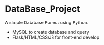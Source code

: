 # DataBase_Project

A simple Database Porject using Python.
- MySQL to create database and query
- Flask/HTML/CSS/JS for front-end develop
